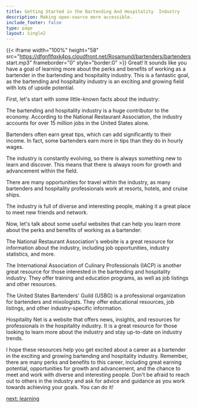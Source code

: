 ```yaml
---
title: Getting Started in the Bartending And Hospitality  Industry
description: Making open-source more accessible.
include_footer: false
type: page
layout: single2
---
```


{{< iframe width="100%" height="58" src="https://dfgnflfqxk4ps.cloudfront.net/Rosamund/bartenders/bartenders start.mp3" frameborder="0" style="border:0" >}}
Great! It sounds like you have a goal of learning more about the perks and benefits of working as a bartender in the bartending and hospitality industry. This is a fantastic goal, as the bartending and hospitality industry is an exciting and growing field with lots of upside potential.

First, let's start with some little-known facts about the industry:

The bartending and hospitality industry is a huge contributor to the economy. According to the National Restaurant Association, the industry accounts for over 15 million jobs in the United States alone.

Bartenders often earn great tips, which can add significantly to their income. In fact, some bartenders earn more in tips than they do in hourly wages.

The industry is constantly evolving, so there is always something new to learn and discover. This means that there is always room for growth and advancement within the field.

There are many opportunities for travel within the industry, as many bartenders and hospitality professionals work at resorts, hotels, and cruise ships.

The industry is full of diverse and interesting people, making it a great place to meet new friends and network.

Now, let's talk about some useful websites that can help you learn more about the perks and benefits of working as a bartender:

The National Restaurant Association's website is a great resource for information about the industry, including job opportunities, industry statistics, and more.

The International Association of Culinary Professionals (IACP) is another great resource for those interested in the bartending and hospitality industry. They offer training and education programs, as well as job listings and other resources.

The United States Bartenders' Guild (USBG) is a professional organization for bartenders and mixologists. They offer educational resources, job listings, and other industry-specific information.

Hospitality Net is a website that offers news, insights, and resources for professionals in the hospitality industry. It is a great resource for those looking to learn more about the industry and stay up-to-date on industry trends.

I hope these resources help you get excited about a career as a bartender in the exciting and growing bartending and hospitality industry. Remember, there are many perks and benefits to this career, including great earning potential, opportunities for growth and advancement, and the chance to meet and work with diverse and interesting people. Don't be afraid to reach out to others in the industry and ask for advice and guidance as you work towards achieving your goals. You can do it!


<a href="https://workdojos.com/bartenders/learning">next: learning</a>
